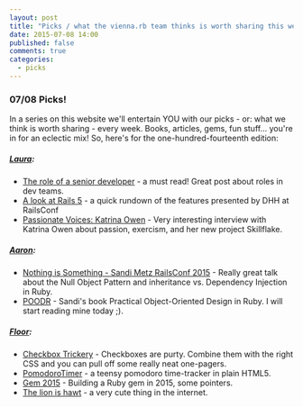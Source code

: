 ```yaml
---
layout: post
title: "Picks / what the vienna.rb team thinks is worth sharing this week"
date: 2015-07-08 14:00
published: false
comments: true
categories:
  - picks
---
```


### 07/08 Picks!

In a series on this website we'll entertain YOU with our picks - or: what we think is worth sharing - every week.
Books, articles, gems, fun stuff... you're in for an eclectic mix! So, here's for the one-hundred-fourteenth edition:

##### [Laura][1]:
- [The role of a senior developer][2] - a must read! Great post about roles in dev teams.
- [A look at Rails 5][3] - a quick rundown of the features presented by DHH at RailsConf
- [Passionate Voices: Katrina Owen][4] - Very interesting interview with Katrina Owen about passion, exercism, and her new project Skillflake.

##### [Aaron][5]:
- [Nothing is Something - Sandi Metz RailsConf 2015][6] - Really great talk about the Null Object Pattern and inheritance vs. Dependency Injection in Ruby.
- [POODR][7] - Sandi's book Practical Object-Oriented Design in Ruby. I will start reading mine today ;).


##### [Floor][9]:
- [Checkbox Trickery][10] - Checkboxes are purty. Combine them with the right CSS and you can pull off some really neat one-pagers.
- [PomodoroTimer][11] - a teensy pomodoro time-tracker in plain HTML5.
- [Gem 2015][12] - Building a Ruby gem in 2015, some pointers.
- [The lion is hawt][13] - a very cute thing in the internet.


[1]: http://www.twitter.com/alicetragedy
[2]: http://mattbriggs.net/blog/2015/06/01/the-role-of-a-senior-developer/
[3]: https://blog.engineyard.com/2015/a-look-at-rails-5
[4]: http://passionatevoices.org/2015/06/27/episode-3-katrina-owen/
[5]: http://www.twitter.com/mraaroncruz
[6]: https://youtu.be/29MAL8pJImQ
[7]: http://www.poodr.com/
[9]: http://www.twitter.com/floordrees
[10]: http://codersblock.com/blog/checkbox-trickery-with-css/
[11]: http://timer.red/
[12]: https://mattbrictson.com/building-a-gem-in-2015
[13]: http://codepen.io/Yakudoo/pen/YXxmYR
